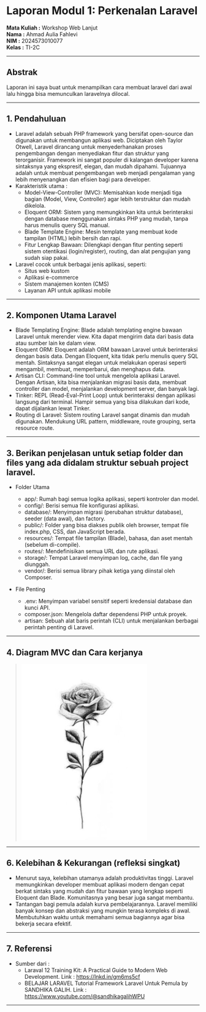# Laporan Modul 1: Perkenalan Laravel
**Mata Kuliah :** Workshop Web Lanjut   
**Nama :** Ahmad Aulia Fahlevi  
**NIM :** 2024573010077  
**Kelas :** TI-2C  

---

## Abstrak 
Laporan ini saya buat untuk menampilkan cara membuat laravel dari awal lalu hingga bisa memunculkan
laravelnya dilocal.

---

## 1. Pendahuluan
- Laravel adalah sebuah PHP framework yang bersifat open-source dan digunakan untuk membangun aplikasi web. Diciptakan oleh Taylor Otwell, Laravel dirancang untuk menyederhanakan proses pengembangan dengan menyediakan fitur dan struktur yang terorganisir. Framework ini sangat populer di kalangan developer karena sintaksnya yang ekspresif, elegan, dan mudah dipahami. Tujuannya adalah untuk membuat pengembangan web menjadi pengalaman yang lebih menyenangkan dan efisien bagi para developer.
- Karakteristik utama : 
  - Model-View-Controller (MVC): Memisahkan kode menjadi tiga bagian (Model, View, Controller) agar lebih terstruktur dan mudah dikelola.
  - Eloquent ORM: Sistem yang memungkinkan kita untuk berinteraksi dengan database menggunakan sintaks PHP yang mudah, tanpa harus menulis query SQL manual.
  - Blade Template Engine: Mesin template yang membuat kode tampilan (HTML) lebih bersih dan rapi.
  - Fitur Lengkap Bawaan: Dilengkapi dengan fitur penting seperti sistem otentikasi (login/register), routing, dan alat pengujian yang sudah siap pakai.
- Laravel cocok untuk berbagai jenis aplikasi, seperti:
  - Situs web kustom
  - Aplikasi e-commerce
  - Sistem manajemen konten (CMS)
  - Layanan API untuk aplikasi mobile

---

## 2. Komponen Utama Laravel
- Blade Templating Engine: Blade adalah templating engine bawaan Laravel untuk merender view. Kita dapat mengirim data dari basis data atau sumber lain ke dalam view.
- Eloquent ORM: Eloquent adalah ORM bawaan Laravel untuk berinteraksi dengan basis data. Dengan Eloquent, kita tidak perlu menulis query SQL mentah. Sintaksnya sangat elegan untuk melakukan operasi seperti mengambil, membuat, memperbarui, dan menghapus data.
- Artisan CLI: Command-line tool untuk mengelola aplikasi Laravel. Dengan Artisan, kita bisa menjalankan migrasi basis data, membuat controller dan model, menjalankan development server, dan banyak lagi.
- Tinker: REPL (Read-Eval-Print Loop) untuk berinteraksi dengan aplikasi langsung dari terminal. Hampir semua yang bisa dilakukan dari kode, dapat dijalankan lewat Tinker.
- Routing di Laravel: Sistem routing Laravel sangat dinamis dan mudah digunakan. Mendukung URL pattern, middleware, route grouping, serta resource route.

---

## 3. Berikan penjelasan untuk setiap folder dan files yang ada didalam struktur sebuah project laravel.
- Folder Utama
  - app/: Rumah bagi semua logika aplikasi, seperti kontroler dan model.
  - config/: Berisi semua file konfigurasi aplikasi.
  - database/: Menyimpan migrasi (perubahan struktur database), seeder (data awal), dan factory.
  - public/: Folder yang bisa diakses publik oleh browser, tempat file index.php, CSS, dan JavaScript berada.
  - resources/: Tempat file tampilan (Blade), bahasa, dan aset mentah (sebelum di-compile).
  - routes/: Mendefinisikan semua URL dan rute aplikasi.
  - storage/: Tempat Laravel menyimpan log, cache, dan file yang diunggah.
  - vendor/: Berisi semua library pihak ketiga yang diinstal oleh Composer.

- File Penting
  - .env: Menyimpan variabel sensitif seperti kredensial database dan kunci API.
  - composer.json: Mengelola daftar dependensi PHP untuk proyek.
  - artisan: Sebuah alat baris perintah (CLI) untuk menjalankan berbagai perintah penting di Laravel.


---

## 4. Diagram MVC dan Cara kerjanya

> ![Bunga](gambar/1fa91d28b553d474ff35cf7c81fc6594.jpg)

---

## 6. Kelebihan & Kekurangan (refleksi singkat)
- Menurut saya, kelebihan utamanya adalah produktivitas tinggi. Laravel memungkinkan developer membuat aplikasi modern dengan cepat berkat sintaks yang mudah dan fitur bawaan yang lengkap seperti Eloquent dan Blade. Komunitasnya yang besar juga sangat membantu.
- Tantangan bagi pemula adalah kurva pembelajarannya. Laravel memiliki banyak konsep dan abstraksi yang mungkin terasa kompleks di awal. Membutuhkan waktu untuk memahami semua bagiannya agar bisa bekerja secara efektif.

---

## 7. Referensi
- Sumber dari : 
  - Laraval 12 Training Kit: A Practical Guide to Modern Web Development. Link : https://lnkd.in/gm6ms5cf
  - BELAJAR LARAVEL Tutorial Framework Laravel Untuk Pemula by SANDHIKA GALIH. Link : https://www.youtube.com/@sandhikagalihWPU

---